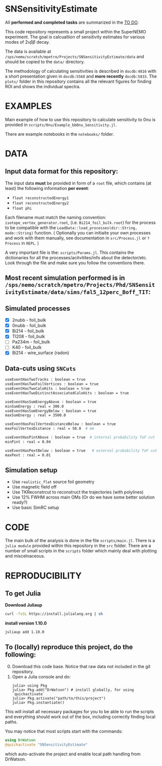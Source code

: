 # SNSensitivityEstimate

All **performed and completed tasks** are summarized in the [TO DO](https://github.com/Shoram444/SNSensitivityEstimate/issues/14).

This code repository represents a small project within the SuperNEMO experiment. The goal is calcualtion of sensitivity estimates for various modes of $2\nu\beta\beta$ decay. 

The data is available at `/sps/nemo/scratch/mpetro/Projects/SNSensitivityEstimate/data` and should be copied to the `data/` directory. 

The methodology of calculating sensitivities is described in `docdb:4816` with a short presentation given in `docdb:5568` and **more recently** `docdb:5833`. The `plots/` folder in this repository contains all the relevant figures for finding ROI and shows the individual spectra.

**EXAMPLES**
========

Main example of how to use this repository to calculate sensitivity to 0nu is provided in `scripts/0nu/Example_bb0nu_Sensitivity.jl`.

There are example notebooks in the `notebooks/` folder. 

**DATA**
========
## Input data format for this repository:
The input data **must** be provided in form of a `root` file, which contains (at least) the following information **per event**:
- `float reconstructedEnergy1`
- `float reconstructedEnergy2`
- `float phi`

Each filename must match the naming convention: `isotope_vertex_generator.root`, (i.e. `Bi214_foil_bulk.root`) for the process to be compatible with the `LoadData::load_processes(dir::String, mode::String)` function. 
( Optionally you can initiaite your own processes and work with them manually, see documentation in `src/Process.jl` or `? Process` in `REPL`. )

A very important file is the: `scripts/Params.jl`. This contains the dictionaries for all the processes/acitvitites/info about the detector/etc. Look through the file and make sure you follow the conventions there. 

## Most recent simulation performed is in `/sps/nemo/scratch/mpetro/Projects/Phd/SNSensitivityEstimate/data/sims/fal5_12perc_Boff_TIT`:

## Simulated processes
- [x] 2nubb - foil_bulk
- [x] 0nubb - foil_bulk
- [x] Bi214 - foil_bulk
- [x] Tl208 - foil_bulk
- [ ] Pa234m - foil_bulk
- [ ] K40 - foil_bulk
- [x] Bi214 - wire_surface (radon)

## Data-cuts using `SNCuts`
```bash
useEventHasTwoTracks : boolean = true
useEventHasTwoFoilVertices : boolean = true
useEventHasTwoCaloHits : boolean = true
useEventHasTwoDistinctAssociatedCaloHits : boolean = true

useEventHasSumEnergyAbove : boolean = true
minSumEnergy : real = 300.0
useEventHasSumEnergyBelow : boolean = true
maxSumEnergy : real = 3500.0

useEventHasFoilVertexDistanceBelow : boolean = true
maxFoilVertexDistance : real = 50.0  # mm

useEventHasPintAbove : boolean = true  # internal probability ToF cut
minPint : real = 0.04

useEventHasPextBelow : boolean = true   # external probability ToF cut
maxPext : real = 0.01
```

## Simulation setup
- Use `realistic_flat` source foil geometry 
- Use magnetic field off
- Use TKReconstrcut to reconstruct the trajectories (with polylines)
- Use 12% FWHM across main OMs (Or do we have some better solution ready?)
- Use basic SimRC setup


**CODE**
========

The main bulk of the analysis is done in the file `scripts/main.jl`. There is a `julia module` provided within this repository in the `src` folder. There are a number of small scripts in the `scripts` folder which mainly deal with plotting and miscelnaceous. 

**REPRODUCIBILITY**
========
## To get Julia
**Download Juliaup**
```bash
curl -fsSL https://install.julialang.org | sh
``` 
**install version 1.10.0**
```bash
juliaup add 1.10.0
```


## To (locally) reproduce this project, do the following:

0. Download this code base. Notice that raw data not included in the git repository.
1. Open a Julia console and do:
   ```
   julia> using Pkg
   julia> Pkg.add("DrWatson") # install globally, for using `quickactivate`
   julia> Pkg.activate("path/to/this/project")
   julia> Pkg.instantiate()
   ```


This will install all necessary packages for you to be able to run the scripts and everything should work out of the box, including correctly finding local paths.

You may notice that most scripts start with the commands:
```julia
using DrWatson
@quickactivate "SNSensitivityEstimate"
```
which auto-activate the project and enable local path handling from DrWatson.
